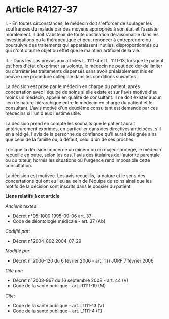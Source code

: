 # Article R4127-37

I. - En toutes circonstances, le médecin doit s'efforcer de soulager les souffrances du malade par des moyens appropriés à
son état et l'assister moralement. Il doit s'abstenir de toute obstination déraisonnable dans les investigations ou la
thérapeutique et peut renoncer à entreprendre ou poursuivre des traitements qui apparaissent inutiles, disproportionnés ou
qui n'ont d'autre objet ou effet que le maintien artificiel de la vie.

II. - Dans les cas prévus aux articles L. 1111-4 et L. 1111-13, lorsque le patient est hors d'état d'exprimer sa volonté, le
médecin ne peut décider de limiter ou d'arrêter les traitements dispensés sans avoir préalablement mis en oeuvre une
procédure collégiale dans les conditions suivantes :

La décision est prise par le médecin en charge du patient, après concertation avec l'équipe de soins si elle existe et sur
l'avis motivé d'au moins un médecin, appelé en qualité de consultant. Il ne doit exister aucun lien de nature hiérarchique
entre le médecin en charge du patient et le consultant. L'avis motivé d'un deuxième consultant est demandé par ces médecins
si l'un d'eux l'estime utile.

La décision prend en compte les souhaits que le patient aurait antérieurement exprimés, en particulier dans des directives
anticipées, s'il en a rédigé, l'avis de la personne de confiance qu'il aurait désignée ainsi que celui de la famille ou, à
défaut, celui d'un de ses proches.

Lorsque la décision concerne un mineur ou un majeur protégé, le médecin recueille en outre, selon les cas, l'avis des
titulaires de l'autorité parentale ou du tuteur, hormis les situations où l'urgence rend impossible cette consultation.

La décision est motivée. Les avis recueillis, la nature et le sens des concertations qui ont eu lieu au sein de l'équipe de
soins ainsi que les motifs de la décision sont inscrits dans le dossier du patient.

**Liens relatifs à cet article**

_Anciens textes_:

  - Décret n°95-1000 1995-09-06 art. 37
  - Code de déontologie médicale - art. 37 (Ab)

_Codifié par_:

  - Décret n°2004-802 2004-07-29

_Modifié par_:

  - Décret n°2006-120 du 6 février 2006 - art. 1 () JORF 7 février 2006

_Cité par_:

  - Décret n°2008-967 du 16 septembre 2008 - art. 44 (V)
  - Code de la santé publique - art. R1111-19 (M)

_Cite_:

  - Code de la santé publique - art. L1111-13 (V)
  - Code de la santé publique - art. L1111-4 (T)
